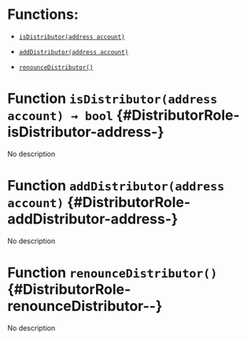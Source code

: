 # Functions:

- [`isDistributor(address account)`](#DistributorRole-isDistributor-address-)

- [`addDistributor(address account)`](#DistributorRole-addDistributor-address-)

- [`renounceDistributor()`](#DistributorRole-renounceDistributor--)

# Function `isDistributor(address account) → bool` {#DistributorRole-isDistributor-address-}

No description

# Function `addDistributor(address account)` {#DistributorRole-addDistributor-address-}

No description

# Function `renounceDistributor()` {#DistributorRole-renounceDistributor--}

No description
